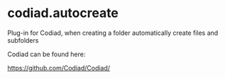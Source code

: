 # codiad.autocreate
Plug-in for Codiad, when creating a folder automatically create files and subfolders

Codiad can be found here:

https://github.com/Codiad/Codiad/
